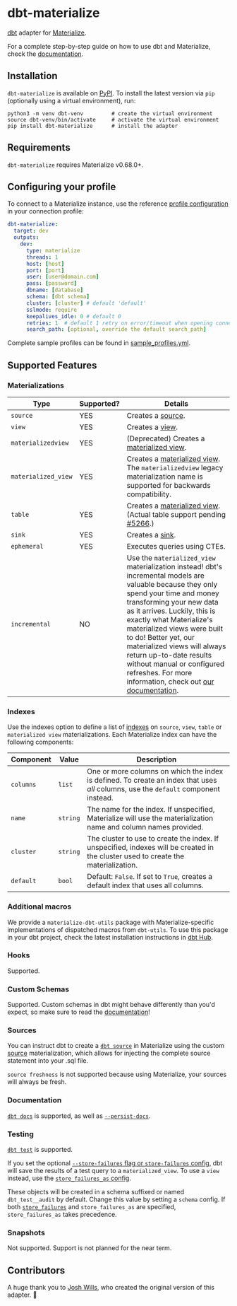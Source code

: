 # dbt-materialize

[dbt] adapter for [Materialize].

For a complete step-by-step guide on how to use dbt and Materialize, check the
[documentation](https://materialize.com/docs/guides/dbt/).

## Installation

`dbt-materialize` is available on [PyPI]. To install the latest version via
`pip` (optionally using a virtual environment), run:

```nofmt
python3 -m venv dbt-venv         # create the virtual environment
source dbt-venv/bin/activate     # activate the virtual environment
pip install dbt-materialize      # install the adapter
```

## Requirements

<!-- If you update this, bump the constraint in connections.py too. -->
`dbt-materialize` requires Materialize v0.68.0+.

## Configuring your profile

To connect to a Materialize instance, use the reference [profile configuration](https://docs.getdbt.com/reference/warehouse-profiles/materialize-profile#connecting-to-materialize-with-dbt-materialize)
in your connection profile:

```yml
dbt-materialize:
  target: dev
  outputs:
    dev:
      type: materialize
      threads: 1
      host: [host]
      port: [port]
      user: [user@domain.com]
      pass: [password]
      dbname: [database]
      schema: [dbt schema]
      cluster: [cluster] # default 'default'
      sslmode: require
      keepalives_idle: 0 # default 0
      retries: 1  # default 1 retry on error/timeout when opening connections
      search_path: [optional, override the default search_path]

```

Complete sample profiles can be found in [sample_profiles.yml](dbt/include/materialize/sample_profiles.yml).

## Supported Features

### Materializations

Type                | Supported? | Details
--------------------|------------|--------
`source`            | YES        | Creates a [source].
`view`              | YES        | Creates a [view].
`materializedview`  | YES        | (Deprecated) Creates a [materialized view].
`materialized_view` | YES        | Creates a [materialized view]. The `materializedview` legacy materialization name is supported for backwards compatibility.
`table`             | YES        | Creates a [materialized view]. (Actual table support pending [#5266].)
`sink`              | YES        | Creates a [sink].
`ephemeral`         | YES        | Executes queries using CTEs.
`incremental`       | NO         | Use the `materialized_view` materialization instead! dbt's incremental models are valuable because they only spend your time and money transforming your new data as it arrives. Luckily, this is exactly what Materialize's materialized views were built to do! Better yet, our materialized views will always return up-to-date results without manual or configured refreshes. For more information, check out [our documentation](https://materialize.com/docs/).

### Indexes

Use the indexes option to define a list of [indexes](/sql/create-index/) on
`source`, `view`, `table` or `materialized view` materializations. Each
Materialize index can have the following components:

Component                            | Value     | Description
-------------------------------------|-----------|--------------------------------------------------
`columns`                            | `list`    | One or more columns on which the index is defined. To create an index that uses _all_ columns, use the `default` component instead.
`name`                               | `string`  | The name for the index. If unspecified, Materialize will use the materialization name and column names provided.
`cluster`                            | `string`  | The cluster to use to create the index. If unspecified, indexes will be created in the cluster used to create the materialization.
`default`                            | `bool`    | Default: `False`. If set to `True`, creates a default index that uses all columns.

### Additional macros

We provide a `materialize-dbt-utils` package with Materialize-specific
implementations of dispatched macros from `dbt-utils`. To use this package in
your dbt project, check the latest installation instructions in [dbt Hub](https://hub.getdbt.com/materializeinc/materialize_dbt_utils/latest/).

### Hooks

Supported.

### Custom Schemas

Supported. Custom schemas in dbt might behave differently than you'd expect, so
make sure to read the [documentation](https://docs.getdbt.com/docs/build/custom-schemas)!

### Sources

You can instruct dbt to create a [`dbt source`](https://docs.getdbt.com/docs/build/sources)
in Materialize using the custom [source] materialization, which allows for
injecting the complete source statement into your .sql file.

`source freshness` is not supported because using Materialize, your sources will
always be fresh.

### Documentation

[`dbt docs`](https://docs.getdbt.com/reference/commands/cmd-docs) is supported,
as well as [`--persist-docs`](https://docs.getdbt.com/reference/resource-configs/persist_docs).

### Testing

[`dbt test`](https://docs.getdbt.com/reference/commands/test) is supported.

If you set the optional [`--store-failures` flag or `store-failures` config](https://docs.getdbt.com/reference/resource-configs/store_failures),
dbt will save the results of a test query to a `materialized_view`. To use a
`view` instead, use the [`store_failures_as` config](https://docs.getdbt.com/reference/resource-configs/store_failures_as).

These objects will be created in a schema suffixed or named `dbt_test__audit` by
default. Change this value by setting a `schema` config. If both
[`store_failures`](https://docs.getdbt.com/reference/resource-configs/store_failures) and
`store_failures_as` are specified, `store_failures_as` takes precedence.

### Snapshots

Not supported. Support is not planned for the near term.

## Contributors

A huge thank you to [Josh Wills](https://github.com/jwills), who created the
original version of this adapter. 🤠

[#5266]: https://github.com/MaterializeInc/materialize/issues/5266
[dbt]: https://www.getdbt.com/
[index]: https://materialize.com/docs/sql/create-index/
[Materialize]: http://materialize.com
[materialized view]: https://materialize.com/docs/sql/create-materialized-view/
[PyPI]: https://pypi.org/project/dbt-materialize/
[sink]: https://materialize.com/docs/sql/create-sink/
[source]: https://materialize.com/docs/sql/create-source/
[view]: https://materialize.com/docs/sql/create-view/
